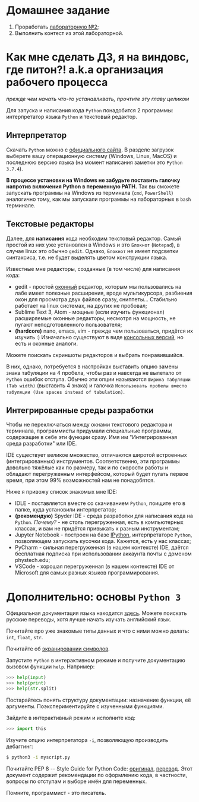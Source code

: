 # Домашнее задание
1. Проработать [лабораторную №2](http://cs.mipt.ru/algo/lessons/lab2.html);
2. Выполнить контест из этой лабораторной.

# Как мне сделать ДЗ, я на виндовс, где питон?! a.k.a организация рабочего процесса
_прежде чем начать что-то устанавливать, прочтите эту главу целиком_

Для запуска и написания кода `Python` понадобится 2 программы: интерпретатор языка `Python` и текстовый редактор.

## Интерпретатор
Скачать `Python` можно с [официального сайта](https://www.python.org/).
В разделе загрузок выберете вашу операционную систему (Windows, Linux, MacOS) и последнюю версию языка (на момент написания заметки это `Python 3.7.4`).

__В процессе установки на Windows не забудьте поставить галочку напротив включения Python в переменную PATH.__
Так вы сможете запускать программы на Windows из терминала (`cmd`, `PowerShell`) аналогично тому, как мы запускали программы на лабораторных в `bash` терминале.

## Текстовые редакторы
Далее, для __написания__ кода необходим текстовый редактор.
Самый простой из них уже установлен в Windows и это `Блокнот` (`Notepad`), в случае linux это обычно `gedit`.
Однако, `Блокнот` не имеет подсветки синтаксиса, т.е. не будет выделять цветом конструкции языка.

Известные мне редакторы, созданные (в том числе) для написания кода:
- gedit - простой [оконный](https://ru.wikipedia.org/wiki/%D0%93%D1%80%D0%B0%D1%84%D0%B8%D1%87%D0%B5%D1%81%D0%BA%D0%B8%D0%B9_%D0%B8%D0%BD%D1%82%D0%B5%D1%80%D1%84%D0%B5%D0%B9%D1%81_%D0%BF%D0%BE%D0%BB%D1%8C%D0%B7%D0%BE%D0%B2%D0%B0%D1%82%D0%B5%D0%BB%D1%8F) редактор, которым мы пользовались на лабе имеет полезные расширения, вроде мультикурсора, разбиения окон для просмотра двух файлов сразу, сниппеты... Стабильно работает на linux системах, на других не пробовал;
- Sublime Text 3, Atom - мощные (если изучить функционал) расширяемые оконные редакторы, несмотря на мощность, не пугают неподготовленного пользователя;
- __(hardcore)__ nano, emacs, vim - прежде чем пользоваться, придётся их изучить :) Изначально существуют в виде [консольных версий](https://ru.wikipedia.org/wiki/%D0%98%D0%BD%D1%82%D0%B5%D1%80%D1%84%D0%B5%D0%B9%D1%81_%D0%BA%D0%BE%D0%BC%D0%B0%D0%BD%D0%B4%D0%BD%D0%BE%D0%B9_%D1%81%D1%82%D1%80%D0%BE%D0%BA%D0%B8), но есть и оконные аналоги.

Можете поискать скриншоты редакторов и выбрать понравившийся.

В них, однако, потребуется в настройках выставить опцию замены знака табуляции на 4 пробела, чтобы раз и навсегда не вылетало от `Python` ошибок отступа.
Обычно эти опции называются `Ширина табуляции (Tab width)` (выставить 4 знака) и галочка `Использовать пробелы вместо табуляции (Use spaces instead of tabulation)`.

## Интегрированные среды разработки
Чтобы не переключаться между окнами текстового редактора и терминала, программисты придумали специальные программы, содержащие в себе эти функции сразу.
Имя им "Интегрированная среда разработки" или IDE.

IDE существует великое множество, отличаются широтой встроенных (интегрированных) инструментов.
Соответственно, эти программы довольно тяжёлые как по размеру, так и по скорости работы и обладают перегруженным интерфейсом, который будет пугать первое время, при этом 99% возможностей нам не понадобятся.

Ниже я привожу список знакомых мне IDE:
- IDLE - поставляется вместе со скачиванием `Python`, поищите его в папке, куда установили интерпретатор;
- __(рекомендую)__ Spyder IDE - среда разработки для написания кода на `Python`. _Почему?_ - не столь перегруженная, есть в компьютерных классах, и вам не придётся привыкать к разным инструментам;
- Jupyter Notebook - построен на базе [IPython](https://ru.wikipedia.org/wiki/IPython), интерпретаторе `Python`, позволяющем запускать кусочки кода. Кажется, есть у нас классах;
- PyCharm - сильная перегруженная (в нашем контексте) IDE, даётся бесплатная подписка при использовании аккаунта почты с доменом phystech.edu;
- VSCode - хорошая перегруженная (в нашем контексте) IDE от Microsoft для самых разных языков программирования.

# Дополнительно: основы `Python 3`
Официальная документация языка находится [здесь](https://docs.python.org/3/).
Можете поискать русские переводы, хотя лучше начать изучать английский язык.

Почитайте про уже знакомые типы данных и что с ними можно делать: `int`, `float`, `str`.

Почитайте об [экранировании символов](https://pythonworld.ru/tipy-dannyx-v-python/stroki-literaly-strok.html).

Запустите `Python` в интерактивном режиме и получите документацию вызовом функции `help`.
Например:
```python
>>> help(input)
>>> help(print)
>>> help(str.split)
```

Постарайтесь понять структуру документации: назначение функции, её аргументы.
Поэкспериментируйте с изученными функциями.

Зайдите в интерактивный режим и исполните код:
```python
>>> import this
```

Изучите опцию интерпретатора `-i`, позволяющую производить дебаггинг:
```bash
$ python3 -i myscript.py
```

Почитайте PEP 8 -- Style Guide for Python Code: [оригинал](https://www.python.org/dev/peps/pep-0008/), [перевод](https://pep8.ru/doc/pep8/).
Этот документ содержит рекомендации по оформлению кода, в частности, вопросы по отступам и выборе имён для переменных.

Помните, программист - это писатель.
